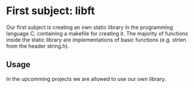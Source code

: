 # First subject: libft

Our first subject is creating an own static library in the programming language C, containing a makefile for creating it. The majority of functions inside the static library are implementations of basic functions (e.g. strlen from the header string.h).

## Usage

In the upcomming projects we are allowed to use our own library.
